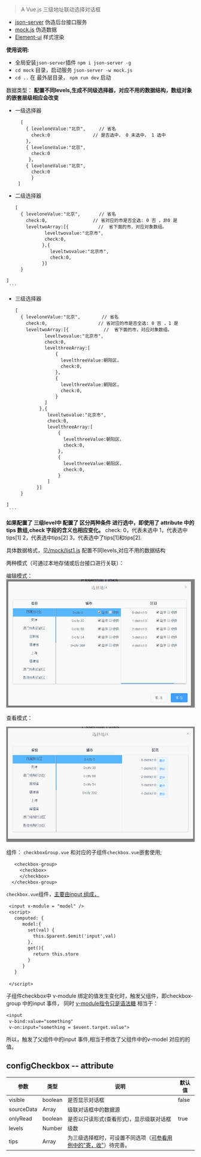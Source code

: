 
> A Vue.js
> 三级地址联动选择对话框


-  [json-server](https://github.com/typicode/json-server) 伪造后台接口服务
-  [mock.js](http://mockjs.com/) 伪造数据
-  [Element-ui](http://element.eleme.io/#/zh-CN/component/message-box) 样式渲染

**使用说明:**
  - 全局安装`json-server`插件   `npm i json-server -g`
  - `cd mock` 目录，启动服务  `json-server -w mock.js`
  - `cd ..` 在 最外层目录， `npm run dev` 启动


数据类型：
  **配置不同levels,生成不同级选择器，对应不用的数据结构，数组对象的嵌套层级相应会改变**

   - 一级选择器
     ```
       [
         { leveloneValue:"北京",     // 省名
           check:0                // 是否选中， 0 未选中， 1 选中
         },
         { leveloneValue:"北京",
           check:0
          },
         { leveloneValue:"北京",
           check:0
           }
      ]
     ```
   - 二级选择器
     ```
     [
       { leveloneValue:"北京",       // 省名
         check:0,                 // 省对应的市是否全选: 0 否 ，非0 是
         leveltwoArray:[{           //  省下面的市，对应对象数组。              
                leveltwovalue:"北京市",
                check:0,
               },{
                  leveltwovalue:"北京市",
                  check:0,
               }]
       }
    ]
     ```
   - 三级选择器
     ```
     [
       { leveloneValue:"北京",        // 省名
         check:0,                   // 省对应的市是否全选: 0 否 ，1 是
         leveltwoArray:[{             //  省下面的市，对应对象数组。              
                leveltwovalue:"北京市",
                check:0,
                levelthreeArray:[
                    {
                      levelthreeValue:朝阳区，
                      check:0,
                    },
                    {
                      levelthreeValue:朝阳区，
                      check:0,
                    }
                ]
              },{
                 leveltwovalue:"北京市",
                 check:0,
                 levelthreeArray:[
                     {
                       levelthreeValue:朝阳区，
                       check:0,
                     },
                     {
                       levelthreeValue:朝阳区，
                       check:0,
                     }
                 ]
             }]
       }
    ]
     ```

 **如果配置了 三级level中 配置了 区分两种条件 进行选中，即使用了 attribute 中的 tips 数组,check 字段的含义也相应变化。**
  check:  0，代表未选中   1，代表选中tips[1]    2，代表选中tips[2]    3，代表选中了tips[1]和tips[2].

  具体数据格式，见[/mock/list1.js](./mock/list1.js)
   配置不同levels,对应不用的数据结构


两种模式（可通过本地存储或后台接口进行关联）：

   编辑模式：
    ![编辑模式](./Edit.gif)


   查看模式：

   ![查看模式](./onlyRead.gif)


组件：
`checkboxGroup.vue` 和对应的子组件`checkbox.vue`嵌套使用;
```
   <checkbox-group>
     <checkbox>
     </checkbox>
  </checkbox-group>
```

`checkbox.vue`组件，[主要由input 组成，](/src/components/checkbox.vue)
```
 <input v-module = "model" />
 <script>
   computed: {
      model:{
        set(val) {
          this.$parent.$emit('input',val)
        },
        get(){
          return this.store
        }
      }
   }

 </script>

```
子组件checkbox中 v-module 绑定的值发生变化时，触发父组件，即checkbox-group 中的input 事件，
同时 [v-module指令只是语法糖](https://cn.vuejs.org/v2/guide/components.html#使用自定义事件的表单输入组件) 相当于：
```
<input
 v-bind:value="something"
 v-on:input="something = $event.target.value">
```
所以，触发了父组件中的input 事件,相当于修改了父组件中的v-model 对应的的值。

## configCheckbox  --   attribute ##

参数   |   类型 |   说明 | 默认值
-----  |------ |-----  |  ----
visible|boolean|是否显示对话框|false
sourceData|Array|级联对话框中的数据源|
onlyRead | boolean| 是否以只读形式(查看形式)，显示级联对话框| true
levels    | Number| 级数|
tips      |Array|为三级选择框时，可设置不同选项（[可参看用例中的"寄，收"](./src/example/HelloWorld.vue)）待完善。|
